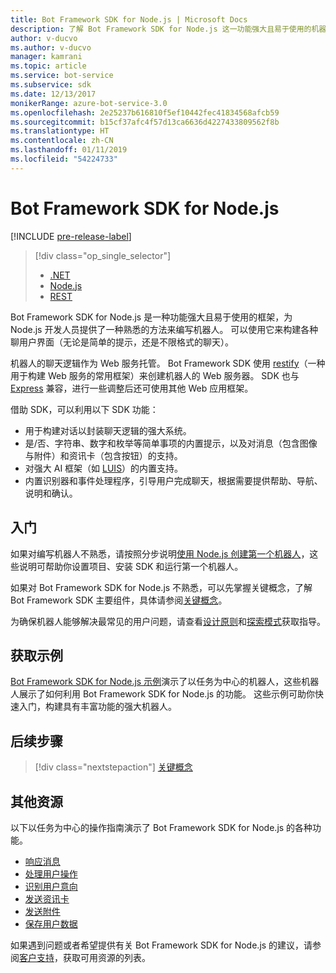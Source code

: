 ```yaml
---
title: Bot Framework SDK for Node.js | Microsoft Docs
description: 了解 Bot Framework SDK for Node.js 这一功能强大且易于使用的机器人构建框架。
author: v-ducvo
ms.author: v-ducvo
manager: kamrani
ms.topic: article
ms.service: bot-service
ms.subservice: sdk
ms.date: 12/13/2017
monikerRange: azure-bot-service-3.0
ms.openlocfilehash: 2e25237b616810f5ef10442fec41834568afcb59
ms.sourcegitcommit: b15cf37afc4f57d13ca6636d4227433809562f8b
ms.translationtype: HT
ms.contentlocale: zh-CN
ms.lasthandoff: 01/11/2019
ms.locfileid: "54224733"
---
```

# <a name="bot-framework-sdk-for-nodejs"></a>Bot Framework SDK for Node.js

[!INCLUDE [pre-release-label](../includes/pre-release-label-v3.md)]

> [!div class="op_single_selector"]
> - [.NET](../dotnet/bot-builder-dotnet-overview.md)
> - [Node.js](../nodejs/bot-builder-nodejs-overview.md)
> - [REST](../rest-api/bot-framework-rest-overview.md)

Bot Framework SDK for Node.js 是一种功能强大且易于使用的框架，为 Node.js 开发人员提供了一种熟悉的方法来编写机器人。
可以使用它来构建各种聊用户界面（无论是简单的提示，还是不限格式的聊天）。

机器人的聊天逻辑作为 Web 服务托管。 Bot Framework SDK 使用 <a href="http://restify.com">restify</a>（一种用于构建 Web 服务的常用框架）来创建机器人的 Web 服务器。 SDK 也与 <a href="http://expressjs.com/">Express</a> 兼容，进行一些调整后还可使用其他 Web 应用框架。 

借助 SDK，可以利用以下 SDK 功能： 

- 用于构建对话以封装聊天逻辑的强大系统。
- 是/否、字符串、数字和枚举等简单事项的内置提示，以及对消息（包含图像与附件）和资讯卡（包含按钮）的支持。
- 对强大 AI 框架（如 <a href="http://luis.ai" target="_blank">LUIS</a>）的内置支持。
- 内置识别器和事件处理程序，引导用户完成聊天，根据需要提供帮助、导航、说明和确认。

## <a name="get-started"></a>入门

如果对编写机器人不熟悉，请按照分步说明[使用 Node.js 创建第一个机器人](bot-builder-nodejs-quickstart.md)，这些说明可帮助你设置项目、安装 SDK 和运行第一个机器人。 

如果对 Bot Framework SDK for Node.js 不熟悉，可以先掌握关键概念，了解 Bot Framework SDK 主要组件，具体请参阅[关键概念](bot-builder-nodejs-concepts.md)。

为确保机器人能够解决最常见的用户问题，请查看[设计原则](../bot-service-design-principles.md)和[探索模式](../bot-service-design-pattern-task-automation.md)获取指导。

## <a name="get-samples"></a>获取示例

[Bot Framework SDK for Node.js 示例](bot-builder-nodejs-samples.md)演示了以任务为中心的机器人，这些机器人展示了如何利用 Bot Framework SDK for Node.js 的功能。 这些示例可助你快速入门，构建具有丰富功能的强大机器人。

## <a name="next-steps"></a>后续步骤
> [!div class="nextstepaction"]
> [关键概念](bot-builder-nodejs-concepts.md)

## <a name="additional-resources"></a>其他资源

以下以任务为中心的操作指南演示了 Bot Framework SDK for Node.js 的各种功能。

* [响应消息](bot-builder-nodejs-use-default-message-handler.md)
* [处理用户操作](bot-builder-nodejs-dialog-actions.md)
* [识别用户意向](bot-builder-nodejs-recognize-intent-messages.md)
* [发送资讯卡](bot-builder-nodejs-send-rich-cards.md)
* [发送附件](bot-builder-nodejs-send-receive-attachments.md)
* [保存用户数据](bot-builder-nodejs-save-user-data.md)


如果遇到问题或者希望提供有关 Bot Framework SDK for Node.js 的建议，请参阅[客户支持](../bot-service-resources-links-help.md)，获取可用资源的列表。 


[DesignGuide]: ../bot-service-design-principles.md 
[DesignPatterns]: ../bot-service-design-pattern-task-automation.md 
[HowTo]: bot-builder-nodejs-use-default-message-handler.md 
